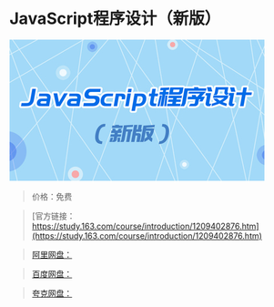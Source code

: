 # JavaScript程序设计（新版）

![img](../../../assets/study163/free/8ffa4fd44dae4151aa6fdf6eebce0217.jpg)

> 价格：免费

> [官方链接：https://study.163.com/course/introduction/1209402876.htm](https://study.163.com/course/introduction/1209402876.htm)

> [阿里网盘：]()

> [百度网盘：]()

> [夸克网盘：]()
